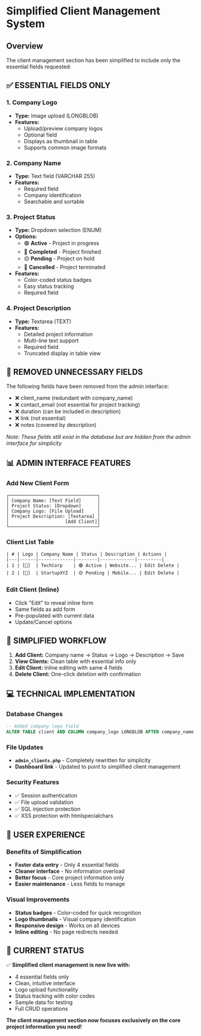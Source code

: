 # Simplified Client Management System

## Overview
The client management section has been simplified to include only the essential fields requested:

## ✅ **ESSENTIAL FIELDS ONLY**

### 1. **Company Logo**
- **Type:** Image upload (LONGBLOB)
- **Features:** 
  - Upload/preview company logos
  - Optional field
  - Displays as thumbnail in table
  - Supports common image formats

### 2. **Company Name**
- **Type:** Text field (VARCHAR 255)
- **Features:**
  - Required field
  - Company identification
  - Searchable and sortable

### 3. **Project Status**
- **Type:** Dropdown selection (ENUM)
- **Options:**
  - 🟢 **Active** - Project in progress
  - 🔵 **Completed** - Project finished
  - 🟡 **Pending** - Project on hold
  - 🔴 **Cancelled** - Project terminated
- **Features:**
  - Color-coded status badges
  - Easy status tracking
  - Required field

### 4. **Project Description**
- **Type:** Textarea (TEXT)
- **Features:**
  - Detailed project information
  - Multi-line text support
  - Required field
  - Truncated display in table view

## 🚫 **REMOVED UNNECESSARY FIELDS**

The following fields have been removed from the admin interface:
- ❌ client_name (redundant with company_name)
- ❌ contact_email (not essential for project tracking)
- ❌ duration (can be included in description)
- ❌ link (not essential)
- ❌ notes (covered by description)

*Note: These fields still exist in the database but are hidden from the admin interface for simplicity*

## 📊 **ADMIN INTERFACE FEATURES**

### Add New Client Form
```
┌─────────────────────────────────┐
│ Company Name: [Text Field]      │
│ Project Status: [Dropdown]      │
│ Company Logo: [File Upload]     │
│ Project Description: [Textarea] │
│                     [Add Client]│
└─────────────────────────────────┘
```

### Client List Table
```
| # | Logo | Company Name | Status | Description | Actions |
|---|------|-------------|--------|-------------|---------|
| 1 | [🏢]  | TechCorp    | 🟢 Active | Website... | Edit Delete |
| 2 | [🏢]  | StartupXYZ  | 🟡 Pending | Mobile... | Edit Delete |
```

### Edit Client (Inline)
- Click "Edit" to reveal inline form
- Same fields as add form
- Pre-populated with current data
- Update/Cancel options

## 🎯 **SIMPLIFIED WORKFLOW**

1. **Add Client:** Company name → Status → Logo → Description → Save
2. **View Clients:** Clean table with essential info only
3. **Edit Client:** Inline editing with same 4 fields
4. **Delete Client:** One-click deletion with confirmation

## 💻 **TECHNICAL IMPLEMENTATION**

### Database Changes
```sql
-- Added company logo field
ALTER TABLE client ADD COLUMN company_logo LONGBLOB AFTER company_name;
```

### File Updates
- **`admin_clients.php`** - Completely rewritten for simplicity
- **Dashboard link** - Updated to point to simplified client management

### Security Features
- ✅ Session authentication
- ✅ File upload validation
- ✅ SQL injection protection
- ✅ XSS protection with htmlspecialchars

## 📱 **USER EXPERIENCE**

### Benefits of Simplification
- **Faster data entry** - Only 4 essential fields
- **Cleaner interface** - No information overload
- **Better focus** - Core project information only
- **Easier maintenance** - Less fields to manage

### Visual Improvements
- **Status badges** - Color-coded for quick recognition
- **Logo thumbnails** - Visual company identification
- **Responsive design** - Works on all devices
- **Inline editing** - No page redirects needed

## 🚀 **CURRENT STATUS**

✅ **Simplified client management is now live with:**
- 4 essential fields only
- Clean, intuitive interface
- Logo upload functionality
- Status tracking with color codes
- Sample data for testing
- Full CRUD operations

**The client management section now focuses exclusively on the core project information you need!**

